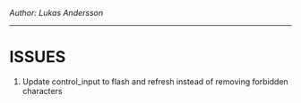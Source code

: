 
*Author: Lukas Andersson*

---

# ISSUES
1. Update control_input to flash and refresh instead of removing forbidden characters